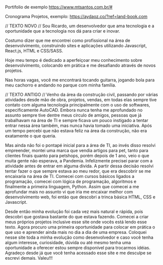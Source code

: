 Portifolio de exemplo
https://www.mtsantos.com.br/#

Cronograma Projetos, exemplo:
https://aydaoz.co/?ref=land-book.com

// TEXTO NOVO //
Sou Ricardo, um desenvolvedor que ama tecnologia e a oportunidade que a tecnologia nos dá para criar e inovar.

Costumo dizer que me encontrei como profissional na área de desenvolvimento, construindo sites e aplicações utilizando Javascript, React.js, HTML e CSS/SASS.

Hoje meu tempo é dedicado a aperfeiçoar meu conhecimento sobre desenvolvimento, colocando em prática e me desafiando através de novos projetos.

Nas horas vagas, você me encontrará tocando guitarra, jogando bola para meu cachorro e andando no parque com minha família.

// TEXTO ANTIGO //
Venho da área da construção civil, passando por várias atividades desde mão de obra, projetos, vendas, em todas elas sempre tive contato com alguma tecnologia principalmente com o uso de softwares, especificamente AutoCAD. Embora nunca tenha me aprofundado no assunto sempre tive dentre meus circulo de amigos, pessoas que já trabalhavam na área de TI e sempre ficava um pouco instigado a tentar entrar nessa área também, mas nunca havia tomado uma iniciativa. Após um tempo percebi que não estava feliz na área da construção, não era exatamente o que queria.

Mas ainda não foi o pontapé inicial para a área de TI, ao invés disso resolvi empreender, montei uma marca que vendia artigos para pet, tanto para clientes finais quanto para petshops, porém depois de 1 ano, veio o que muita gente não esperava, a Pandemia. Infelizmente precisei parar com a atividade antes de entrar em alguma divida. A partir dessa decisão resolvi tentar fazer o que sempre estava ao meu redor, que era descobrir se me encaixaria na área de TI. Comecei com cursos básicos ligados a programação, comecei com lógica de programação, algoritmos e finalmente a primeira linguagem, Python. Assim que comecei a me aprofundar mais no assunto vi que iria me encaixar melhor com desenvolvimento web, foi então que descobri a trinca básica HTML, CSS e Javascript.

Desde então minha evolução foi cada vez mais natural e rápida, pois descobri que gostava bastante do que estava fazendo. Comecei a criar meus próprios projetos inclusive esse site onde vocês está lendo esse texto. Agora procuro uma primeira oportunidade para colocar em prática o que uso e aprender ainda mais no dia a dia de uma empresa. Coloquei nesse site toda a minha evolução como desenvolvedor e caso você tenha algum interesse, curiosidade, dúvida ou até mesmo tenha uma oportunidade a oferecer estou sempre disponível para trocarmos idéias. Agradeço desde já que você tenha acessado esse site e me desculpe se escrevi demais. Valeu!!!
